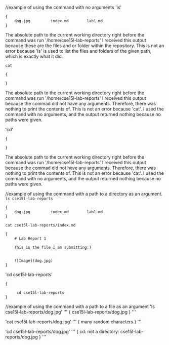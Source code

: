 //example of using the command with no arguments
'ls'
```
{
    dog.jpg         index.md        lab1.md
}
```
The absolute path to the current working directory right before the command was run '/home/cse15l-lab-reports'
I received this output because  these are the files and or folder within the repository. 
This is not an error because 'ls' is used to list the files and folders of the given path, which is exactly what it did. 



`cat`
```
{
  
}
```
The absolute path to the current working directory right before the command was run '/home/cse15l-lab-reports'
I received this output because the commad did not have any arguments. Therefore, there was nothing to print the contents of. 
This is not an error because 'cat'. I used the command with no arguments, and the output returned nothing because no paths were given. 



'cd'
```
{
  
}
```
The absolute path to the current working directory right before the command was run '/home/cse15l-lab-reports'
I received this output because the commad did not have any arguments. Therefore, there was nothing to print the contents of. 
This is not an error because 'cat'. I used the command with no arguments, and the output returned nothing because no paths were given. 



//example of using the command with a path to a directory as an argument.
`ls cse15l-lab-reports`
```
{
    dog.jpg         index.md        lab1.md
}
```

`cat cse15l-lab-reports/index.md`
```
{
    # Lab Report 1

    This is the file I am submitting:)


    ![Image](dog.jpg)
}
```


'cd cse15l-lab-reports'
```
{

     cd cse15l-lab-reports
}
```




//example of using the command with a path to a file as an argument
'ls cse15l-lab-reports/dog.jpg'
'''
{
     cse15l-lab-reports/dog.jpg
}
'''


'cat cse15l-lab-reports/dog.jpg'
'''
{
     many random characters
}
'''


'cd cse15l-lab-reports/dog.jpg'
'''
{
     cd: not a directory: cse15l-lab-reports/dog.jpg
}
'''





